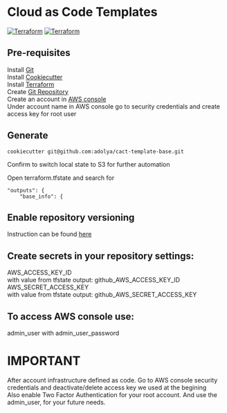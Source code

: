# Cloud as Code Templates

[![Terraform](https://img.shields.io/badge/Terraform-1.3.7-green)](https://www.terraform.io/)
[![Terraform](https://img.shields.io/badge/Cookiecutter-2.1.1-green)](https://www.terraform.io/)

## Pre-requisites
Install [Git](https://git-scm.com/book/en/v2/Getting-Started-Installing-Git)<br>
Install [Cookiecutter](https://cookiecutter.readthedocs.io/en/stable/installation.html)<br>
Install [Terraform](https://developer.hashicorp.com/terraform/downloads)<br>
Create [Git Repository](https://github.com/new)<br>
Create an account in [AWS console](https://aws.amazon.com/)<br>
Under account name in AWS console go to security credentials and create access key for root user<br>

## Generate
```console
cookiecutter git@github.com:adolya/cact-template-base.git
```
Confirm to switch local state to S3 for further automation

Open terraform.tfstate and search for   
```console
"outputs": {
    "base_info": {
```

## Enable repository versioning
Instruction can be found [here](https://docs.github.com/en/repositories/managing-your-repositorys-settings-and-features/enabling-features-for-your-repository/managing-github-actions-settings-for-a-repository#configuring-the-default-github_token-permissions)
## Create secrets in your repository settings:
AWS_ACCESS_KEY_ID <br>
with value from tfstate output: github_AWS_ACCESS_KEY_ID<br>
AWS_SECRET_ACCESS_KEY<br>
with value from tfstate output: github_AWS_SECRET_ACCESS_KEY<br>
## To access AWS console use:
admin_user with admin_user_password

# IMPORTANT
After account infrastructure defined as code. Go to AWS console security credentials and deactivate/delete access key we used at the begining<br>
Also enable Two Factor Authentication for your root account. And use the admin_user, for your future needs.

